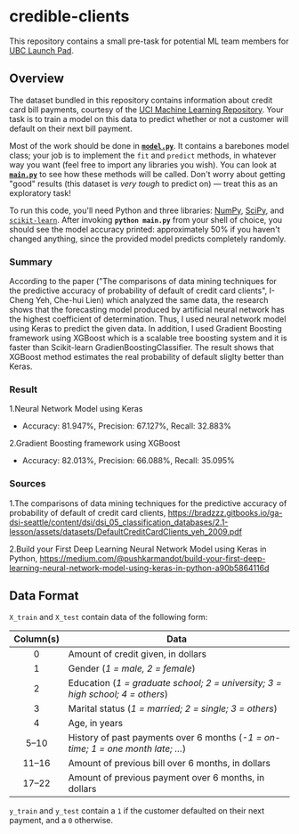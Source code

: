 # credible-clients

This repository contains a small pre-task for potential ML team
members for [UBC Launch Pad](https://www.ubclaunchpad.com).


## Overview

The dataset bundled in this repository contains information about credit card
bill payments, courtesy of the [UCI Machine Learning Repository][UCI]. Your task
is to train a model on this data to predict whether or not a customer will default
on their next bill payment.

Most of the work should be done in [**`model.py`**](model.py). It contains a
barebones model class; your job is to implement the `fit` and `predict` methods,
in whatever way you want (feel free to import any libraries you wish). You can
look at [**`main.py`**](main.py) to see how these methods will be called. Don't
worry about getting "good" results (this dataset is _very tough_ to predict on)
— treat this as an exploratory task!

To run this code, you'll need Python and three libraries: [NumPy], [SciPy],
and [`scikit-learn`]. After invoking **`python main.py`** from your shell of
choice, you should see the model accuracy printed: approximately 50% if you
haven't changed anything, since the provided model predicts completely randomly.

### Summary

According to the paper ("The comparisons of data mining techniques for the predictive
accuracy of probability of default of credit card clients", I-Cheng Yeh, Che-hui Lien) which analyzed the same data,
the research shows that the forecasting model produced by artificial neural network has the highest coefficient of determination.
Thus, I used neural network model using Keras to predict the given data. In addition, I used Gradient Boosting framework using XGBoost which is a scalable tree boosting system and it is faster than Scikit-learn GradienBoostingClassifier.
The result shows that XGBoost method estimates the real probability of default sliglty better than Keras.
   
### Result

1.Neural Network Model using Keras

- Accuracy: 81.947%, Precision: 67.127%, Recall: 32.883%

2.Gradient Boosting framework using XGBoost 

- Accuracy: 82.013%, Precision: 66.088%, Recall: 35.095%

### Sources

1.The comparisons of data mining techniques for the predictive
accuracy of probability of default of credit card clients, https://bradzzz.gitbooks.io/ga-dsi-seattle/content/dsi/dsi_05_classification_databases/2.1-lesson/assets/datasets/DefaultCreditCardClients_yeh_2009.pdf

2.Build your First Deep Learning Neural Network Model using Keras in Python, https://medium.com/@pushkarmandot/build-your-first-deep-learning-neural-network-model-using-keras-in-python-a90b5864116d


## Data Format

`X_train` and `X_test` contain data of the following form:

| Column(s) | Data |
| :-------: | ---- |
| 0         | Amount of credit given, in dollars |
| 1         | Gender (_1 = male, 2 = female_) |
| 2         | Education (_1 = graduate school; 2 = university; 3 = high school; 4 = others_) |
| 3         | Marital status (_1 = married; 2 = single; 3 = others_) |
| 4         | Age, in years |
| 5–10      | History of past payments over 6 months (_-1 = on-time; 1 = one month late; …_) |
| 11–16     | Amount of previous bill over 6 months, in dollars |
| 17–22     | Amount of previous payment over 6 months, in dollars |

`y_train` and `y_test` contain a `1` if the customer defaulted on their next
payment, and a `0` otherwise.


[UCI]: https://archive.ics.uci.edu/ml/datasets/default+of+credit+card+clients
[NumPy]: http://www.numpy.org
[SciPy]: https://www.scipy.org
[`scikit-learn`]: http://scikit-learn.org
